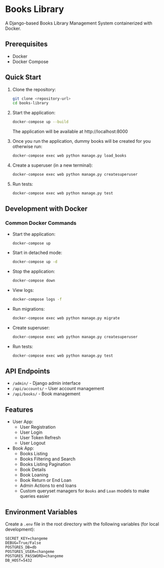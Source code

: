 # Books Library

A Django-based Books Library Management System containerized with Docker.

## Prerequisites

- Docker
- Docker Compose

## Quick Start

1. Clone the repository:
   ```bash
   git clone <repository-url>
   cd books-library
   ```

2. Start the application:
   ```bash
   docker-compose up --build
   ```
   The application will be available at http://localhost:8000

3. Once you run the application, dummy books will be created for you otherwise run:
   ```bash
   docker-compose exec web python manage.py load_books
   ```

4. Create a superuser (in a new terminal): 
   ```bash
   docker-compose exec web python manage.py createsuperuser
   ```

5. Run tests:
   ```bash
   docker-compose exec web python manage.py test
   ```

## Development with Docker

### Common Docker Commands

- Start the application:
  ```bash
  docker-compose up
  ```

- Start in detached mode:
  ```bash
  docker-compose up -d
  ```

- Stop the application:
  ```bash
  docker-compose down
  ```

- View logs:
  ```bash
  docker-compose logs -f
  ```

- Run migrations:
  ```bash
  docker-compose exec web python manage.py migrate
  ```

- Create superuser:
  ```bash
  docker-compose exec web python manage.py createsuperuser
  ```

- Run tests:
  ```bash
  docker-compose exec web python manage.py test
  ```

## API Endpoints

- `/admin/` - Django admin interface
- `/api/accounts/` - User account management
- `/api/books/` - Book management

## Features

- User App:
  - User Registration
  - User Login
  - User Token Refresh
  - User Logout
- Book App:
  - Books Listing
  - Books Filtering and Search
  - Books Listing Pagination
  - Book Details
  - Book Loaning
  - Book Return or End Loan
  - Admin Actions to end loans
  - Custom queryset managers for `Books` and `Loan` models to make queries easier


## Environment Variables

Create a `.env` file in the root directory with the following variables (for local development):

```
SECRET_KEY=changeme
DEBUG=True/False
POSTGRES_DB=db
POSTGRES_USER=changeme
POSTGRES_PASSWORD=changeme
DB_HOST=5432
```
